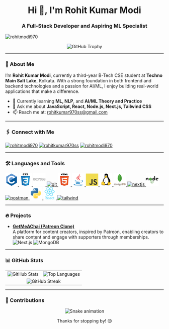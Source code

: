 <h1 align="center">Hi 👋, I'm Rohit Kumar Modi</h1>
<h3 align="center">A Full-Stack Developer and Aspiring ML Specialist </h3>

<p align="left"> <img src="https://komarev.com/ghpvc/?username=rohitmodi970&label=Profile%20views&color=0e75b6&style=flat" alt="rohitmodi970" /> </p>

<div align="center">
  <img src="https://github-profile-trophy.vercel.app/?username=rohitmodi970&row=1&column=6&margin-w=15&margin-h=15&theme=darkhub" alt="GitHub Trophy" />
</div>

---

### 💼 About Me
I’m **Rohit Kumar Modi**, currently a third-year B-Tech CSE student at **Techno Main Salt Lake**, Kolkata. With a strong foundation in both frontend and backend technologies and a passion for AI/ML, I enjoy building real-world applications that make a difference.

- 🌱 Currently learning **ML, NLP**, and **AI/ML Theory and Practice**
- 💬 Ask me about **JavaScript, React, Node.js, Next.js, Tailwind CSS**
- 📫 Reach me at: rohitkumar970ss@gmail.com

---

### 🖇️ Connect with Me
<p align="left">
<a href="https://linkedin.com/in/rohitmodi970" target="blank"><img align="center" src="https://raw.githubusercontent.com/rahuldkjain/github-profile-readme-generator/master/src/images/icons/Social/linked-in-alt.svg" alt="rohitmodi970" height="30" width="40" /></a>
<a href="https://www.hackerrank.com/rohitkumar970ss" target="blank"><img align="center" src="https://raw.githubusercontent.com/rahuldkjain/github-profile-readme-generator/master/src/images/icons/Social/hackerrank.svg" alt="rohitkumar970ss" height="30" width="40" /></a>
<a href="https://leetcode.com/rohitmodi970/" target="blank"><img align="center" src="https://raw.githubusercontent.com/rahuldkjain/github-profile-readme-generator/master/src/images/icons/Social/leet-code.svg" alt="rohitmodi970" height="30" width="40" /></a>
</p>

---

### 🛠️ Languages and Tools
<p align="left"> 
  <a href="https://www.cprogramming.com/" target="_blank" rel="noreferrer"> <img src="https://raw.githubusercontent.com/devicons/devicon/master/icons/c/c-original.svg" alt="c" width="40" height="40"/> </a> 
  <a href="https://www.w3schools.com/css/" target="_blank" rel="noreferrer"> <img src="https://raw.githubusercontent.com/devicons/devicon/master/icons/css3/css3-original-wordmark.svg" alt="css3" width="40" height="40"/> </a> 
  <a href="https://expressjs.com" target="_blank" rel="noreferrer"> <img src="https://raw.githubusercontent.com/devicons/devicon/master/icons/express/express-original-wordmark.svg" alt="express" width="40" height="40"/> </a> 
  <a href="https://git-scm.com/" target="_blank" rel="noreferrer"> <img src="https://www.vectorlogo.zone/logos/git-scm/git-scm-icon.svg" alt="git" width="40" height="40"/> </a> 
  <a href="https://www.w3.org/html/" target="_blank" rel="noreferrer"> <img src="https://raw.githubusercontent.com/devicons/devicon/master/icons/html5/html5-original-wordmark.svg" alt="html5" width="40" height="40"/> </a> 
  <a href="https://www.java.com" target="_blank" rel="noreferrer"> <img src="https://raw.githubusercontent.com/devicons/devicon/master/icons/java/java-original.svg" alt="java" width="40" height="40"/> </a> 
  <a href="https://developer.mozilla.org/en-US/docs/Web/JavaScript" target="_blank" rel="noreferrer"> <img src="https://raw.githubusercontent.com/devicons/devicon/master/icons/javascript/javascript-original.svg" alt="javascript" width="40" height="40"/> </a> 
  <a href="https://www.linux.org/" target="_blank" rel="noreferrer"> <img src="https://raw.githubusercontent.com/devicons/devicon/master/icons/linux/linux-original.svg" alt="linux" width="40" height="40"/> </a> 
  <a href="https://www.mongodb.com/" target="_blank" rel="noreferrer"> <img src="https://raw.githubusercontent.com/devicons/devicon/master/icons/mongodb/mongodb-original-wordmark.svg" alt="mongodb" width="40" height="40"/> </a> 
  <a href="https://nextjs.org/" target="_blank" rel="noreferrer"> <img src="https://cdn.worldvectorlogo.com/logos/nextjs-2.svg" alt="nextjs" width="40" height="40"/> </a> 
  <a href="https://nodejs.org" target="_blank" rel="noreferrer"> <img src="https://raw.githubusercontent.com/devicons/devicon/master/icons/nodejs/nodejs-original-wordmark.svg" alt="nodejs" width="40" height="40"/> </a> 
  <a href="https://postman.com" target="_blank" rel="noreferrer"> <img src="https://www.vectorlogo.zone/logos/getpostman/getpostman-icon.svg" alt="postman" width="40" height="40"/> </a> 
  <a href="https://www.python.org" target="_blank" rel="noreferrer"> <img src="https://raw.githubusercontent.com/devicons/devicon/master/icons/python/python-original.svg" alt="python" width="40" height="40"/> </a> 
  <a href="https://reactjs.org/" target="_blank" rel="noreferrer"> <img src="https://raw.githubusercontent.com/devicons/devicon/master/icons/react/react-original-wordmark.svg" alt="react" width="40" height="40"/> </a> 
  <a href="https://tailwindcss.com/" target="_blank" rel="noreferrer"> <img src="https://www.vectorlogo.zone/logos/tailwindcss/tailwindcss-icon.svg" alt="tailwind" width="40" height="40"/> </a> 
</p>

---

### 🔥 Projects

- **[GetMeAChai (Patreon Clone)](https://github.com/rohitmodi970/GetMeaCoffee)**  
  A platform for content creators, inspired by Patreon, enabling creators to share content and engage with supporters through memberships.  
  ![Next.js](https://img.shields.io/badge/-Next.js-000000?style=flat&logo=next.js&logoColor=white) ![MongoDB](https://img.shields.io/badge/-MongoDB-47A248?style=flat&logo=mongodb&logoColor=white)

---

### 📊 GitHub Stats
<div align="center">
  <table>
    <tr>
      <td>
        <img src="https://github-readme-stats.vercel.app/api?username=rohitmodi970&show_icons=true&locale=en&theme=radical" alt="GitHub Stats" />
      </td>
      <td>
        <img src="https://github-readme-stats.vercel.app/api/top-langs?username=rohitmodi970&show_icons=true&locale=en&layout=compact&theme=radical" alt="Top Languages" />
      </td>
    </tr>
    <tr>
      <td colspan="2" align="center">
        <img src="https://github-readme-streak-stats.herokuapp.com/?user=rohitmodi970&theme=radical" alt="GitHub Streak" />
      </td>
    </tr>
  </table>
</div>

---

### 🐍 Contributions
<div align="center">
  <img src="https://github.com/rohitmodi970/raw/output/github-contribution-grid-snake.svg" alt="Snake animation" />
</div>

<p align="center">Thanks for stopping by! 😊</p>

